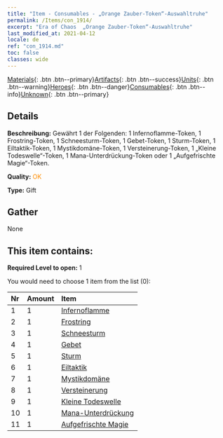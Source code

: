 ```yaml
---
title: "Item - Consumables - „Orange Zauber-Token“-Auswahltruhe"
permalink: /Items/con_1914/
excerpt: "Era of Chaos  „Orange Zauber-Token“-Auswahltruhe"
last_modified_at: 2021-04-12
locale: de
ref: "con_1914.md"
toc: false
classes: wide
---
```

 [Materials](/de/Items/){: .btn .btn--primary}[Artifacts](/de/Items/Artifacts/){: .btn .btn--success}[Units](/de/Items/Units/){: .btn .btn--warning}[Heroes](/de/Items/Heroes/){: .btn .btn--danger}[Consumables](/de/Items/Consumables/){: .btn .btn--info}[Unknown](/de/Items/Unknown/){: .btn .btn--primary}

## Details
 **Beschreibung:** Gewährt 1 der Folgenden: 1 Infernoflamme-Token, 1 Frostring-Token, 1 Schneesturm-Token, 1 Gebet-Token, 1 Sturm-Token, 1 Eiltaktik-Token, 1 Mystikdomäne-Token, 1 Versteinerung-Token, 1 „Kleine Todeswelle“-Token, 1 Mana-Unterdrückung-Token oder 1 „Aufgefrischte Magie“-Token.

 **Quality:** <span style="color: #FF8C00">OK</span>

 **Type:** Gift

## Gather

  None

## This item contains:

 **Required Level to open:** 1

 You would need to choose 1 item from the list (0):

  | Nr | Amount |     Item    |
  |:---|:-------|:------------|
  | 1 | 1 | [Infernoflamme](/de/Items/her_406/) | 
  | 2 | 1 | [Frostring](/de/Items/her_421/) | 
  | 3 | 1 | [Schneesturm](/de/Items/her_423/) | 
  | 4 | 1 | [Gebet](/de/Items/her_432/) | 
  | 5 | 1 | [Sturm](/de/Items/her_445/) | 
  | 6 | 1 | [Eiltaktik](/de/Items/her_450/) | 
  | 7 | 1 | [Mystikdomäne](/de/Items/her_470/) | 
  | 8 | 1 | [Versteinerung](/de/Items/her_471/) | 
  | 9 | 1 | [Kleine Todeswelle](/de/Items/her_456/) | 
  | 10 | 1 | [Mana-Unterdrückung](/de/Items/her_480/) | 
  | 11 | 1 | [Aufgefrischte Magie](/de/Items/her_482/) | 
